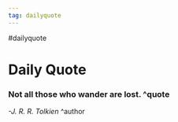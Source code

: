 ```yaml
---
tag: dailyquote
---
```


#dailyquote

# Daily Quote

### Not all those who wander are lost. ^quote
*-J. R. R. Tolkien* ^author
